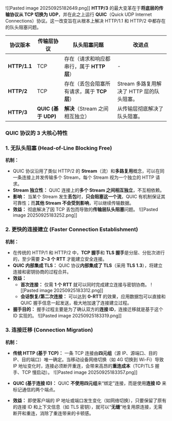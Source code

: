 ![[Pasted image 20250925182649.png]]
**HTTP/3** 的最大变革在于**将底层的传输协议从 TCP 切换为 UDP**，并在此之上运行 **QUIC**（Quick UDP Internet Connections）协议。这一改变旨在从根本上解决 HTTP/1.1 和 HTTP/2 中都存在的队头阻塞问题。

|协议版本|传输层协议|队头阻塞问题|改进点|
|---|---|---|---|
|**HTTP/1.1**|TCP|存在（请求和响应都串行，属于 **HTTP 层**）|-|
|**HTTP/2**|TCP|存在（丢包会阻塞所有请求，属于 **TCP 层**）|Stream 多路复用解决了 HTTP 层的队头阻塞。|
|**HTTP/3**|**QUIC (基于 UDP)**|**解决**（Stream 之间相互独立）|从传输层彻底解决了队头阻塞。|
### QUIC 协议的 3 大核心特性
### 1. 无队头阻塞 (Head-of-Line Blocking Free)

**机制：**
- QUIC 协议沿用了类似 HTTP/2 的 **Stream**（流）和**多路复用**概念，可以在同一条连接上并发传输多个 Stream，每个 Stream 视为一个独立的 HTTP 请求。
- **Stream 独立性：** QUIC 连接上的**多个 Stream 之间相互独立**，不互相依赖。
- **影响：** 当某个 Stream 发生**丢包**时，**只会阻塞这一个流**，QUIC 有机制保证其可靠性；而**其他 Stream 不会受到影响**，可以继续传输数据。
- **效益：** 彻底解决了因 TCP 丢包而导致的**传输层队头阻塞**问题。
![[Pasted image 20250925183252.png]]
### 2. 更快的连接建立 (Faster Connection Establishment)

**机制：**
- 在传统的 HTTP/1 和 HTTP/2 中，**TCP 握手**和 **TLS 握手**是分层、分批次进行的，至少需要 **2~3 个 RTT** 才能建立安全连接。
- **QUIC 内部集成 TLS：** QUIC 协议**内部集成了 TLS**（采用 **TLS 1.3**），将建立连接和密钥协商的过程合并。
- **效益：**
    - **首次连接：** 仅需 **1 个 RTT** 就可以同时完成建立连接与密钥协商。
![[Pasted image 20250925183312.png]]
    - **会话恢复/第二次连接：** 可以达到 **0-RTT** 的效果，应用数据包可以直接和 QUIC 握手信息一起发送，极大地加速了连接建立过程。
- **握手目的：** 握手过程主要是为了确认双方的**连接 ID**，连接迁移就是基于这个 ID 实现的。
![[Pasted image 20250925183319.png]]

### 3. 连接迁移 (Connection Migration)

**机制：**

- **传统 HTTP (基于 TCP)：** 一条 TCP 连接由**四元组**（源 IP、源端口、目的 IP、目的端口）唯一确定。当移动设备网络切换（如 4G 切换到 Wi-Fi）导致 IP 地址变化时，连接必须断开重连，会带来高昂的**重连成本**（TCP/TLS 握手、TCP 慢启动）。
![[Pasted image 20250925183357.png]]
- **QUIC (基于连接 ID)：** QUIC **不使用四元组**来“绑定”连接，而是使用**连接 ID** 来标记通信的两个端点。
    
- **效益：** 即使客户端的 IP 地址或端口发生变化（如网络切换），只要保留了原有的连接 ID 和上下文信息（如 TLS 密钥），就可以“**无缝**”地复用原连接，无需断开和重连，消除了重连带来的卡顿感。
